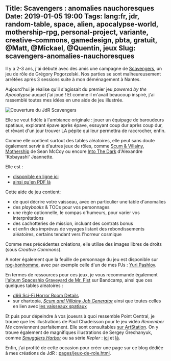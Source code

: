 Title: Scavengers : anomalies nauchoresques
Date: 2019-01-05 19:00
Tags: lang:fr, jdr, random-table, space, alien, apocalypse-world, mothership-rpg, personal-project, variante, creative-commons, gamedesign, pbta, gratuit, @Matt, @Mickael, @Quentin, jeux
Slug: scavengers-anomalies-nauchoresques
---

Il y a 2-3 ans, j'ai débuté avec des amis une campagne de [Scavengers](http://awarestudios.blogspot.com/2014/01/scavengers.html), un jeu de rôle de Grégory Pogorzelski.
Nos parties se sont malheureusement arrêtées après 3 sessions suite à mon déménagement à Nantes.

Aujourd'hui je réalise qu'il s'agissait du premier jeu _powered by the Apocalypse_ auquel j'ai joué !
Et comme il m'avait beaucoup inspiré, j'ai rassemblé toutes mes idées en une aide de jeu illustrée.

![Couverture du JdR Scavengers](images/2018/12/scavengers.png)

Elle se veut fidèle à l'ambiance originale :
jouer un équipage de baroudeurs spatiaux, explorant épave après épave, essuyant coup dur après coup dur,
et rêvant d'un jour trouver LA pépite qui leur permettra de raccrocher, enfin.

Comme elle contient surtout des tables aléatoires, elle peut sans doute également servir à d'autres jeux de rôles,
comme [Scum & Villainy](https://www.evilhat.com/home/scum-and-villainy/), [Mothership](http://www.tuesdayknightgames.com/mothership/) de Sean McCoy
ou encore [Into The Dark](http://livresdelours.blogspot.com/search/label/Into%20the%20Dark) d'Alexandre 'Kobayashi' Jeannette.

Elle est :

- [disponible en ligne ici](https://lucas-c.github.io/jdr/scavengers/)
- [ainsi qu'en PDF là](https://github.com/Lucas-C/jdr/releases/download/adj-scavengers-1.2.2/adj-scavengers-1.2.2.pdf)

Cette aide de jeu contient:

- de quoi décrire votre vaisseau, avec en particulier une table d'anomalies
- des _playbooks_ & TOCs pour vos personnages
- une règle optionnelle, le compas d'humeurs, pour varier vos interprétations
- des cachotteries de mission, incluant des contrats bonus
- et enfin des imprévus de voyages listant des rebondissements aléatoires, certains tendant vers l'horreur cosmique

Comme mes précédentes créations, elle utilise des images libres de droits (sous _Creative Commons_).

A noter également que la feuille de personnage du jeu est disponible sur [rpg-bonhomme](https://github.com/Lucas-C/rpg-bonhomme),
avec par exemple celle d'un de mes PJs : [Yuri Pashlov](https://chezsoi.org/lucas/jdr/rpg-bonhomme/?layout=Scavengers&name=yuri_pashlov).

En termes de ressources pour ces jeux, je vous recommande également [l'album Spaceship Graveyard de Mr. Fist](https://bloodntongue.bandcamp.com/album/spaceship-graveyard) sur Bandcamp,
ainsi que ces quelques tables aléatoires :

- [d66 Sci-Fi Horror Room Details](https://imaginaryhallways.blogspot.com/2018/12/d66-sci-fi-horror-room-details.html?m=1)
- sur chartopia, [_Scum and Villainy Job Generator_](https://chartopia.d12dev.com/en/chart/2769/) ainsi que toutes celles en lien avec [les vaisseaux spatiaux](https://chartopia.d12dev.com/en/search/?q=Spaceship)

Et puis pour dépeindre à vos joueurs à quoi ressemble Point Central,
je trouve que les illustrations de Paul Chadeisson pour le jeu vidéo _Remember Me_ conviennent parfaitement.
Elle sont consultables [sur ArtStation](https://www.artstation.com/pao/albums/672547).
On y trouve également de magnifiques illustrations de Sergey Grechanyuk,
comme [_Smugglers Harbor_](https://www.artstation.com/artwork/L6Yrl) ou sa série _Kepler_ :
[ici](https://www.artstation.com/grekgss/albums/635517) et [là](https://www.artstation.com/artwork/g5NDx).

Enfin, j'ai profité de cette occasion pour créer une page sur ce blog dédiée à mes créations de JdR : [pages/jeux-de-role.html](pages/jeux-de-role.html).

<style>
article img { max-height: 20rem; }
</style>
